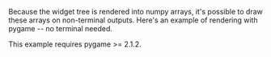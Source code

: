 Because the widget tree is rendered into numpy arrays, it's possible to draw these arrays on non-terminal outputs. Here's an example of rendering with pygame -- no terminal needed.

This example requires pygame >= 2.1.2.
